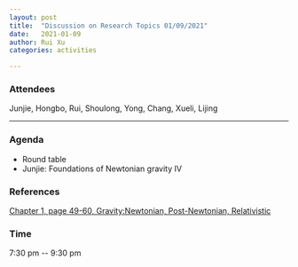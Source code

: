 ```yaml
---
layout: post
title:  "Discussion on Research Topics 01/09/2021"
date:   2021-01-09
author: Rui Xu
categories: activities

---
```



### Attendees

Junjie, Hongbo, Rui, Shoulong, Yong, Chang, Xueli, Lijing

---



### Agenda

- Round table
- Junjie: Foundations of Newtonian gravity IV


### References

[Chapter 1, page 49-60, Gravity:Newtonian, Post-Newtonian, Relativistic](https://doi.org/10.1017/CBO9781139507486)






### Time

7:30 pm -- 9:30 pm
